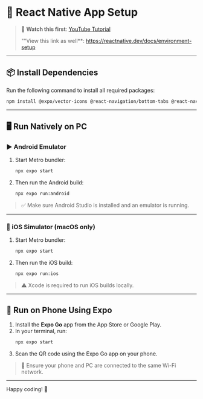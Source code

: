 # 📱 React Native App Setup

> 🎥 **Watch this first**: [YouTube Tutorial](https://www.youtube.com/watch?v=sdrqDQAC3Gw&t=1164s)
> 
> ""View this link as well**: https://reactnative.dev/docs/environment-setup

---

## 📦 Install Dependencies

Run the following command to install all required packages:

```bash
npm install @expo/vector-icons @react-navigation/bottom-tabs @react-navigation/elements @react-navigation/native expo expo-blur expo-constants expo-font expo-haptics expo-image expo-linear-gradient expo-linking expo-router expo-splash-screen expo-status-bar expo-symbols expo-system-ui expo-web-browser react react-dom react-native react-native-gesture-handler react-native-material-menu react-native-reanimated react-native-responsive-screen react-native-safe-area-context react-native-screens react-native-web react-native-webview
```

---

## 🖥️ Run Natively on PC

### ▶️ Android Emulator

1. Start Metro bundler:
   ```bash
   npx expo start
   ```

2. Then run the Android build:
   ```bash
   npx expo run:android
   ```

> ✅ Make sure Android Studio is installed and an emulator is running.

---

### 🍏 iOS Simulator (macOS only)

1. Start Metro bundler:
   ```bash
   npx expo start
   ```

2. Then run the iOS build:
   ```bash
   npx expo run:ios
   ```

> ⚠️ Xcode is required to run iOS builds locally.

---

## 📱 Run on Phone Using Expo

1. Install the **Expo Go** app from the App Store or Google Play.
2. In your terminal, run:
   ```bash
   npx expo start
   ```
3. Scan the QR code using the Expo Go app on your phone.

> 📡 Ensure your phone and PC are connected to the same Wi-Fi network.

---

Happy coding! 🎉
